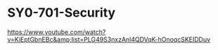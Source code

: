 # SY0-701-Security
https://www.youtube.com/watch?v=KiEptGbnEBc&amp;list=PLG49S3nxzAnl4QDVqK-hOnoqcSKEIDDuv
